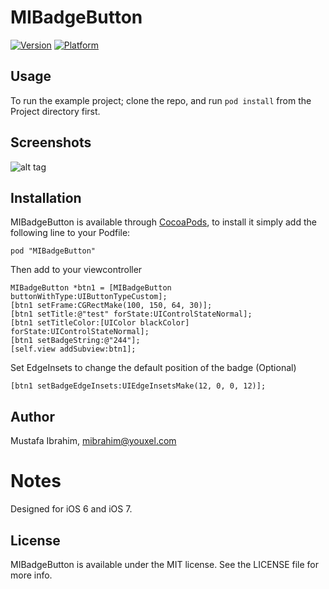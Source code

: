 # MIBadgeButton

[![Version](http://cocoapod-badges.herokuapp.com/v/MIBadgeButton/badge.png)](http://cocoadocs.org/docsets/MIBadgeButton)
[![Platform](http://cocoapod-badges.herokuapp.com/p/MIBadgeButton/badge.png)](http://cocoadocs.org/docsets/MIBadgeButton)

## Usage

To run the example project; clone the repo, and run `pod install` from the Project directory first.

## Screenshots

![alt tag](https://raw.github.com/mustafaibrahim989/MIBadgeButton/master/Project/screentshot.png)

## Installation

MIBadgeButton is available through [CocoaPods](http://cocoapods.org), to install
it simply add the following line to your Podfile:

    pod "MIBadgeButton"
    
Then add to your viewcontroller

    MIBadgeButton *btn1 = [MIBadgeButton buttonWithType:UIButtonTypeCustom];
    [btn1 setFrame:CGRectMake(100, 150, 64, 30)];
    [btn1 setTitle:@"test" forState:UIControlStateNormal];
    [btn1 setTitleColor:[UIColor blackColor] forState:UIControlStateNormal];
    [btn1 setBadgeString:@"244"];
    [self.view addSubview:btn1];
    
Set EdgeInsets to change the default position of the badge (Optional)

    [btn1 setBadgeEdgeInsets:UIEdgeInsetsMake(12, 0, 0, 12)];

## Author

Mustafa Ibrahim, mibrahim@youxel.com

Notes
============

Designed for iOS 6 and iOS 7.

## License

MIBadgeButton is available under the MIT license. See the LICENSE file for more info.

